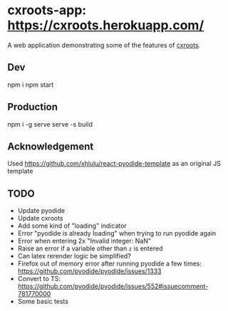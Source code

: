 # cxroots-app: https://cxroots.herokuapp.com/

A web application demonstrating some of the features of [cxroots](https://github.com/rparini/cxroots).

## Dev

npm i
npm start

## Production

npm i -g serve
serve -s build

## Acknowledgement

Used https://github.com/xhlulu/react-pyodide-template as an original JS template

## TODO

- Update pyodide
- Update cxroots
- Add some kind of "loading" indicator
- Error "pyodide is already loading" when trying to run pyodide again
- Error when entering 2x "Invalid integer: NaN"
- Raise an error if a variable other than `z` is entered
- Can latex rerender logic be simplified?
- Firefox out of memory error after running pyodide a few times: https://github.com/pyodide/pyodide/issues/1333
- Convert to TS: https://github.com/pyodide/pyodide/issues/552#issuecomment-781770000
- Some basic tests
